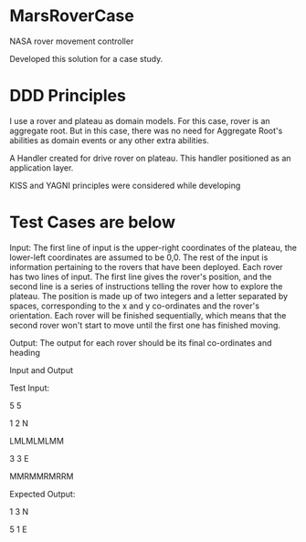 # MarsRoverCase

NASA rover movement controller

Developed this solution for a case study.

# DDD Principles 
I use a rover and plateau as domain models. For this case, rover is an aggregate root. But in this case, there was no need for Aggregate Root's abilities as domain events or any other extra abilities. 

A Handler created for drive rover on plateau. This handler positioned as an application layer.

KISS and YAGNI principles were considered while developing

# Test Cases are below

Input: The first line of input is the upper-right coordinates of the plateau, the lower-left coordinates are 
assumed to be 0,0.
The rest of the input is information pertaining to the rovers that have been deployed. Each rover 
has two lines of input. The first line gives the rover's position, and the second line is a series of 
instructions telling the rover how to explore the plateau.
The position is made up of two integers and a letter separated by spaces, corresponding to the x 
and y co-ordinates and the rover's orientation.
Each rover will be finished sequentially, which means that the second rover won't start to move 
until the first one has finished moving.

Output: The output for each rover should be its final co-ordinates and heading

Input and Output

Test Input: 

5 5

1 2 N 

LMLMLMLMM 

3 3 E

MMRMMRMRRM

Expected Output: 

1 3 N

5 1 E
